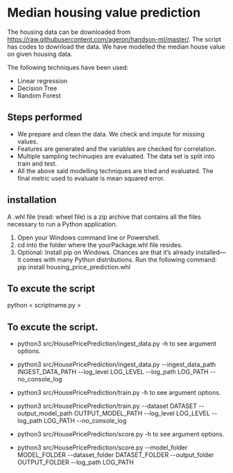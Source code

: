 # Median housing value prediction

The housing data can be downloaded from https://raw.githubusercontent.com/ageron/handson-ml/master/. The script has codes to download the data. We have modelled the median house value on given housing data. 

The following techniques have been used: 

 - Linear regression
 - Decision Tree
 - Random Forest

## Steps performed
 - We prepare and clean the data. We check and impute for missing values.
 - Features are generated and the variables are checked for correlation.
 - Multiple sampling techinuqies are evaluated. The data set is split into train and test.
 - All the above said modelling techniques are tried and evaluated. The final metric used to evaluate is mean squared error.

 ## installation 
 A .whl file (read: wheel file) is a zip archive that contains all the files necessary to run a Python application.
1) Open your Windows command line or Powershell.
2) cd into the folder where the yourPackage.whl file resides.
3) Optional: Install pip on Windows. Chances are that it’s already installed—it comes with many Python distributions.
   Run the following command:
   pip install housing_price_prediction.whl

## To excute the script
python < scriptname.py >
## To excute the script.
- python3 src/HousePricePrediction/ingest_data.py -h to see argument options.
- python3 src/HousePricePrediction/ingest_data.py --ingest_data_path INGEST_DATA_PATH --log_level LOG_LEVEL --log_path LOG_PATH --no_console_log

- python3 src/HousePricePrediction/train.py -h to see argument options.
- python3 src/HousePricePrediction/train.py  --dataset DATASET --output_model_path OUTPUT_MODEL_PATH --log_level LOG_LEVEL --log_path LOG_PATH --no_console_log

- python3 src/HousePricePrediction/score.py -h to see argument options.
- python3 src/HousePricePrediction/score.py --model_folder MODEL_FOLDER --dataset_folder DATASET_FOLDER --output_folder OUTPUT_FOLDER --log_path LOG_PATH

